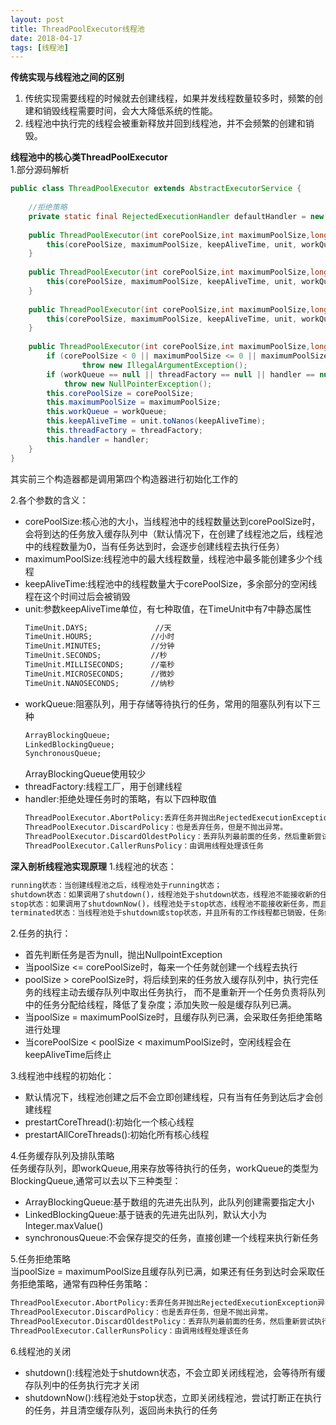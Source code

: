 ```yaml
---
layout: post
title: ThreadPoolExecutor线程池
date: 2018-04-17
tags: [线程池]
---
```


**传统实现与线程池之间的区别**
1. 传统实现需要线程的时候就去创建线程，如果并发线程数量较多时，频繁的创建和销毁线程需要时间，会大大降低系统的性能。
2. 线程池中执行完的线程会被重新释放并回到线程池，并不会频繁的创建和销毁。

**线程池中的核心类ThreadPoolExecutor**<br/>
1.部分源码解析
```java
public class ThreadPoolExecutor extends AbstractExecutorService {
    
    //拒绝策略
    private static final RejectedExecutionHandler defaultHandler = new AbortPolicy();
    
    public ThreadPoolExecutor(int corePoolSize,int maximumPoolSize,long keepAliveTime,TimeUnit unit, BlockingQueue<Runnable> workQueue) {
        this(corePoolSize, maximumPoolSize, keepAliveTime, unit, workQueue, Executors.defaultThreadFactory(), defaultHandler);
    }
 
    public ThreadPoolExecutor(int corePoolSize,int maximumPoolSize,long keepAliveTime,TimeUnit unit, BlockingQueue<Runnable> workQueue,ThreadFactory threadFactory) {
        this(corePoolSize, maximumPoolSize, keepAliveTime, unit, workQueue, threadFactory, defaultHandler);
    }
 
    public ThreadPoolExecutor(int corePoolSize,int maximumPoolSize,long keepAliveTime,TimeUnit unit, BlockingQueue<Runnable> workQueue,RejectedExecutionHandler handler) {
        this(corePoolSize, maximumPoolSize, keepAliveTime, unit, workQueue, Executors.defaultThreadFactory(), handler);
    }
 
    public ThreadPoolExecutor(int corePoolSize,int maximumPoolSize,long keepAliveTime,TimeUnit unit, BlockingQueue<Runnable> workQueue,ThreadFactory threadFactory,RejectedExecutionHandler handler) {
        if (corePoolSize < 0 || maximumPoolSize <= 0 || maximumPoolSize < corePoolSize || keepAliveTime < 0)
                throw new IllegalArgumentException();
        if (workQueue == null || threadFactory == null || handler == null)
            throw new NullPointerException();
        this.corePoolSize = corePoolSize;
        this.maximumPoolSize = maximumPoolSize;
        this.workQueue = workQueue;
        this.keepAliveTime = unit.toNanos(keepAliveTime);
        this.threadFactory = threadFactory;
        this.handler = handler;
    }
}
```
其实前三个构造器都是调用第四个构造器进行初始化工作的

2.各个参数的含义：
- corePoolSize:核心池的大小，当线程池中的线程数量达到corePoolSize时，会将到达的任务放入缓存队列中（默认情况下，在创建了线程池之后，线程池中的线程数量为0，当有任务达到时，会逐步创建线程去执行任务）
- maximumPoolSize:线程池中的最大线程数量，线程池中最多能创建多少个线程
- keepAliveTime:线程池中的线程数量大于corePoolSize，多余部分的空闲线程在这个时间过后会被销毁
- unit:参数keepAliveTime单位，有七种取值，在TimeUnit中有7中静态属性
    ```html
    TimeUnit.DAYS;               //天
    TimeUnit.HOURS;             //小时
    TimeUnit.MINUTES;           //分钟
    TimeUnit.SECONDS;           //秒
    TimeUnit.MILLISECONDS;      //毫秒
    TimeUnit.MICROSECONDS;      //微妙
    TimeUnit.NANOSECONDS;       //纳秒
    ```
- workQueue:阻塞队列，用于存储等待执行的任务，常用的阻塞队列有以下三种
    ```html
    ArrayBlockingQueue;
    LinkedBlockingQueue;
    SynchronousQueue;
    ```
    ArrayBlockingQueue使用较少
- threadFactory:线程工厂，用于创建线程
- handler:拒绝处理任务时的策略，有以下四种取值
    ```html
    ThreadPoolExecutor.AbortPolicy:丢弃任务并抛出RejectedExecutionException异常。 
    ThreadPoolExecutor.DiscardPolicy：也是丢弃任务，但是不抛出异常。 
    ThreadPoolExecutor.DiscardOldestPolicy：丢弃队列最前面的任务，然后重新尝试执行任务（重复此过程）
    ThreadPoolExecutor.CallerRunsPolicy：由调用线程处理该任务
    ```
    
**深入剖析线程池实现原理**
1.线程池的状态：
```html
running状态：当创建线程池之后，线程池处于running状态；
shutdown状态：如果调用了shutdown()，线程池处于shutdown状态，线程池不能接收新的任务，它会等待其他任务执行完；
stop状态：如果调用了shutdownNow()，线程池处于stop状态，线程池不能接收新任务，而且正在执行的任务也会立即被终止
terminated状态：当线程池处于shutdown或stop状态，并且所有的工作线程都已销毁，任务缓存队列已清空或执行完，线程池被设置为termitnated
```
2.任务的执行：
- 首先判断任务是否为null，抛出NullpointException
- 当poolSize <= corePoolSize时，每来一个任务就创建一个线程去执行
- poolSize > corePoolSize时，将后续到来的任务放入缓存队列中，执行完任务的线程主动去缓存队列中取出任务执行，
而不是重新开一个任务负责将队列中的任务分配给线程，降低了复杂度；添加失败一般是缓存队列已满。
- 当poolSize = maximumPoolSize时，且缓存队列已满，会采取任务拒绝策略进行处理
- 当corePoolSize < poolSize < maximumPoolSize时，空闲线程会在keepAliveTime后终止
 
3.线程池中线程的初始化：
- 默认情况下，线程池创建之后不会立即创建线程，只有当有任务到达后才会创建线程
- prestartCoreThread():初始化一个核心线程
- prestartAllCoreThreads():初始化所有核心线程

4.任务缓存队列及排队策略<br/>
任务缓存队列，即workQueue,用来存放等待执行的任务，workQueue的类型为BlockingQueue<Runnable>,通常可以去以下三种类型：
- ArrayBlockingQueue:基于数组的先进先出队列，此队列创建需要指定大小
- LinkedBlockingQueue:基于链表的先进先出队列，默认大小为Integer.maxValue()
- synchronousQueue:不会保存提交的任务，直接创建一个线程来执行新任务

5.任务拒绝策略<br/>
当poolSize = maximumPoolSize且缓存队列已满，如果还有任务到达时会采取任务拒绝策略，通常有四种任务策略：
```html
ThreadPoolExecutor.AbortPolicy:丢弃任务并抛出RejectedExecutionException异常。
ThreadPoolExecutor.DiscardPolicy：也是丢弃任务，但是不抛出异常。
ThreadPoolExecutor.DiscardOldestPolicy：丢弃队列最前面的任务，然后重新尝试执行任务（重复此过程）
ThreadPoolExecutor.CallerRunsPolicy：由调用线程处理该任务
```
6.线程池的关闭<br/>
- shutdown():线程池处于shutdown状态，不会立即关闭线程池，会等待所有缓存队列中的任务执行完才关闭
- shutdownNow():线程池处于stop状态，立即关闭线程池，尝试打断正在执行的任务，并且清空缓存队列，返回尚未执行的任务




